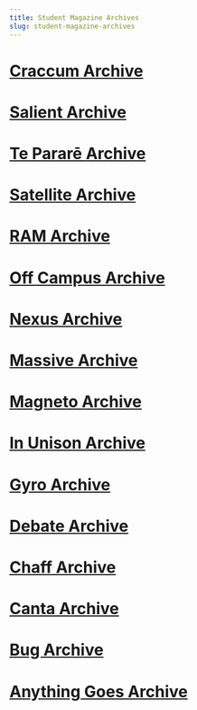 ```yaml
---
title: Student Magazine Archives
slug: student-magazine-archives
---
```


<script src="/table-of-contents.js"></script>

# [Craccum Archive](/2024/08/31/craccum-archive/)
# [Salient Archive](/2024/09/01/salient-archive/)
# [Te Pararē Archive](/2024/09/16/te-parare-archive/)
# [Satellite Archive](/2024/09/16/satellite-archive/)
# [RAM Archive](/2024/09/16/undefined/)
# [Off Campus Archive](/2024/09/16/off-campus-archive/)
# [Nexus Archive](/2024/09/16/nexus-archive/)
# [Massive Archive](/2024/09/16/massive-archive/)
# [Magneto Archive](/2024/09/16/magneto-archive/)
# [In Unison Archive](/2024/09/16/in-unison-archive/)
# [Gyro Archive](/2024/09/16/gyro-archive/)
# [Debate Archive](/2024/09/16/debate-archive/)
# [Chaff Archive](/2024/09/16/chaff-archive/)
# [Canta Archive](/2024/09/16/canta-archive/)
# [Bug Archive](/2024/09/16/bug-archive/)
# [Anything Goes Archive](/2024/09/16/anything-goes-archive/)
